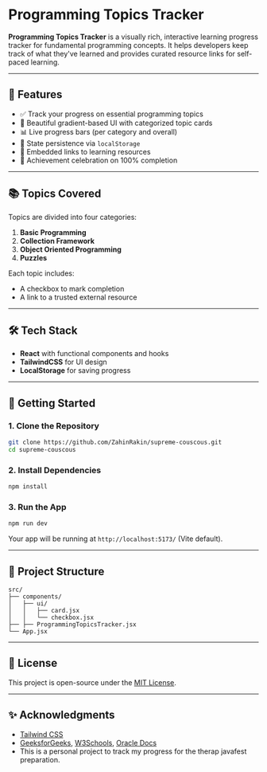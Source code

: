 # Programming Topics Tracker

**Programming Topics Tracker** is a visually rich, interactive learning progress tracker for fundamental programming concepts. It helps developers keep track of what they've learned and provides curated resource links for self-paced learning.

---

## 🎯 Features

* ✅ Track your progress on essential programming topics
* 🎨 Beautiful gradient-based UI with categorized topic cards
* 📊 Live progress bars (per category and overall)
* 💾 State persistence via `localStorage`
* 🔗 Embedded links to learning resources
* 🎉 Achievement celebration on 100% completion

---

## 📚 Topics Covered

Topics are divided into four categories:

1. **Basic Programming**
2. **Collection Framework**
3. **Object Oriented Programming**
4. **Puzzles**

Each topic includes:

* A checkbox to mark completion
* A link to a trusted external resource

---

## 🛠️ Tech Stack

* **React** with functional components and hooks
* **TailwindCSS** for UI design
* **LocalStorage** for saving progress

---

## 🚀 Getting Started

### 1. Clone the Repository

```bash
git clone https://github.com/ZahinRakin/supreme-couscous.git
cd supreme-couscous
```

### 2. Install Dependencies

```bash
npm install
```

### 3. Run the App

```bash
npm run dev
```

Your app will be running at `http://localhost:5173/` (Vite default).

---

## 📁 Project Structure

```
src/
├── components/
│   ├── ui/
│   │   ├── card.jsx
│   │   └── checkbox.jsx
├── ├── ProgrammingTopicsTracker.jsx
└── App.jsx
```
---

## 📜 License

This project is open-source under the [MIT License](LICENSE).

---

## ✨ Acknowledgments

* [Tailwind CSS](https://tailwindcss.com/)
* [GeeksforGeeks](https://www.geeksforgeeks.org/), [W3Schools](https://www.w3schools.com/), [Oracle Docs](https://docs.oracle.com/)
* This is a personal project to track my progress for the therap javafest preparation.
